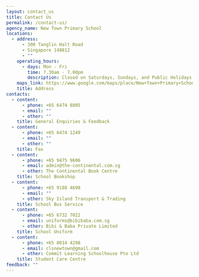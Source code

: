 ```yaml
---
layout: contact_us
title: Contact Us
permalink: /contact-us/
agency_name: New Town Primary School
locations:
  - address:
      - 300 Tanglin Halt Road
      - Singapore 148812
      - ""
    operating_hours:
      - days: Mon - Fri
        time: 7.30am - 7.00pm
        description: Closed on Saturdays, Sundays, and Public Holidays
    maps_link: https://www.google.com/maps/place/New+Town+Primary+School/@1.2996373,103.7979963,17z/data=!4m15!1m8!3m7!1s0x31da1a383ea8aa7b:0x917eb1ae563363e3!2s300+Tanglin+Halt+Rd,+Singapore+148812!3b1!8m2!3d1.2996373!4d103.800185!16s%2Fg%2F11bw4d2k_3!3m5!1s0x100404106a3c2393:0x3596f5bd555126fe!8m2!3d1.2999918!4d103.8000744!16s%2Fg%2F1jkytq1h5
    title: Address
contacts:
  - content:
      - phone: +65 6474 8805
      - email: ""
      - other: ""
    title: General Enquiries & Feedback
  - content:
      - phone: +65 6474 1249
      - email: ""
      - other: ""
    title: Fax
  - content:
      - phone: +65 9475 9606
      - email: admin@the-continental.com.sg
      - other: The Continental Book Centre
    title: School Bookshop
  - content:
      - phone: +65 9188 4698
      - email: ""
      - other: Sky Island Transport & Trading
    title: School Bus Service
  - content:
      - phone: +65 6732 7022
      - email: uniforms@bibibaba.com.sg
      - other: Bibi & Baba Private Limited
    title: School Uniform
  - content:
      - phone: +65 8014 4298
      - email: clsnewtown@gmail.com
      - other: Commit Learning Schoolhouse Pte Ltd
    title: Student Care Centre
feedback: ""
---
```

